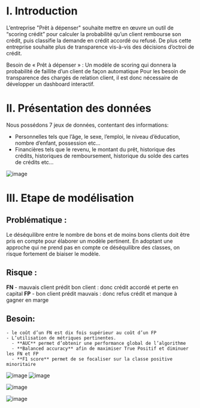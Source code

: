 # I. Introduction
L’entreprise "Prêt à dépenser"  souhaite mettre en œuvre un outil de “scoring crédit” pour calculer la probabilité qu’un client rembourse son crédit, puis classifie la demande en crédit accordé ou refusé.
De plus cette entreprise souhaite plus de transparence vis-à-vis des décisions d’octroi de crédit.

Besoin de « Prêt à dépenser » :
Un modèle de scoring qui donnera la probabilité de faillite d’un client de façon automatique
Pour les besoin de transparence des chargés de relation client, il est donc nécessaire de développer un dashboard interactif.

# II. Présentation des données
Nous possédons 7 jeux de données, contentant des informations: 
  - Personnelles tels que l’âge, le sexe, l’emploi, le niveau d’éducation, nombre d’enfant, possession etc…
  - Financières tels que le revenu, le montant du prêt, historique des crédits, historiques de remboursement, historique du solde des cartes de crédits etc…

![image](https://github.com/kevin-EK/OC-DS-P7-Implementez-un-modele-de-scoring/assets/69479292/35e720c9-0888-48b5-ae83-2dde2db6d1a3)

# III. Etape de modélisation
  ## Problématique :
  Le déséquilibre entre le nombre de bons et de moins bons clients doit être pris en compte pour élaborer un modèle pertinent.
  En adoptant une approche qui ne prend pas en compte ce déséquilibre des classes, on risque fortement de biaiser le modèle. 

  ## Risque :
  **FN** - mauvais client prédit bon client : donc crédit accordé et perte en capital
  **FP** - bon client prédit mauvais : donc refus crédit et manque à gagner en marge

  ## Besoin:
    - le coût d’un FN est dix fois supérieur au coût d’un FP
    - L’utilisation de métriques pertinentes.
      - **AUC** permet d’obtenir une performance global de l’algorithme
      - **Balanced accuracy** afin de maximiser True Positif et diminuer les FN et FP 
      - **F1 score** permet de se focaliser sur la classe positive minoritaire
![image](https://github.com/kevin-EK/OC-DS-P7-Implementez-un-modele-de-scoring/assets/69479292/7f3c6824-a3e2-4462-9a66-f0e33d693e43)
![image](https://github.com/kevin-EK/OC-DS-P7-Implementez-un-modele-de-scoring/assets/69479292/e5397cba-8b79-454d-b964-ace7c4692e9c)


![image](https://github.com/kevin-EK/OC-DS-P7-Implementez-un-modele-de-scoring/assets/69479292/3cd086d8-faa7-4425-9916-41d1e868b103)


![image](https://github.com/kevin-EK/OC-DS-P7-Implementez-un-modele-de-scoring/assets/69479292/044cd05c-f82b-4b97-9840-4121c7404a0d)
